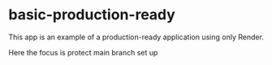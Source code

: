# basic-production-ready
This app is an example of a production-ready application using only Render.

Here the focus is protect main branch set up
